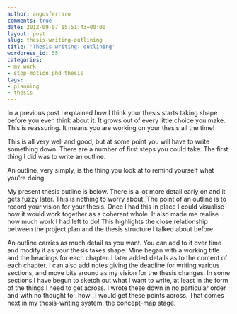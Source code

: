 ```yaml
---
author: angusferraro
comments: true
date: 2012-09-07 15:51:43+00:00
layout: post
slug: thesis-writing-outlining
title: 'Thesis writing: outlining'
wordpress_id: 55
categories:
- my work
- stop-motion phd thesis
tags:
- planning
- thesis
---
```


In a previous post I explained how I think your thesis starts taking shape before you even think about it. It grows out of every little choice you make. This is reassuring. It means you are working on your thesis all the time!




This is all very well and good, but at some point you will have to
write something down. There are a number of first steps you could
take. The first thing I did was to write an outline.




An outline, very simply, is the thing you look at to remind yourself
what you're doing.




My present thesis outline is below. There is a lot more detail early
on and it gets fuzzy later. This is nothing to worry about. The point
of an outline is to record your vision for your thesis. Once I had
this in place I could visualise how it would work together as a
coherent whole. It also made me realise how much work I had left to
do! This highlights the close relationship between the project plan
and the thesis structure I talked about before.




An outline carries as much detail as you want. You can add to it over
time and modify it as your thesis takes shape. Mine began with a
working title and the headings for each chapter. I later added details
as to the content of each chapter. I can also add notes giving the
deadline for writing various sections, and move bits around as my
vision for the thesis changes. In some sections I have begun to sketch
out what I want to write, at least in the form of the things I need to
get across. I wrote these down in no particular order and with no
thought to _how _I would get these points across. That comes next in
my thesis-writing system, the concept-map stage.








